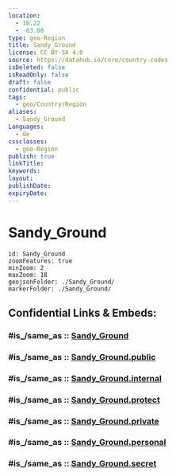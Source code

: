 ```yaml
---
location:
  - 18.22
  - -63.08
type: geo-Region
title: Sandy_Ground
license: CC BY-SA 4.0
source: https://datahub.io/core/country-codes
isDeleted: false
isReadOnly: false
draft: false
confidential: public
tags:
  - geo/Country/Region
aliases:
  - Sandy_Ground
Languages:
  - de
cssclasses:
  - geo-Region
publish: true
linkTitle:
keywords:
layout:
publishDate:
expiryDate:
---
```


# Sandy_Ground

```leaflet
id: Sandy_Ground
zoomFeatures: true 
minZoom: 2 
maxZoom: 18
geojsonFolder: ./Sandy_Ground/
markerFolder: ./Sandy_Ground/
```


## Confidential Links & Embeds: 

### #is_/same_as :: [Sandy_Ground](/_Standards/Earth/Continent/America~Caribbean/Anguilla/Counties~Anguilla/Sandy_Ground.md) 

### #is_/same_as :: [Sandy_Ground.public](/_public/Earth/Continent/America~Caribbean/Anguilla/Counties~Anguilla/Sandy_Ground.public.md) 

### #is_/same_as :: [Sandy_Ground.internal](/_internal/Earth/Continent/America~Caribbean/Anguilla/Counties~Anguilla/Sandy_Ground.internal.md) 

### #is_/same_as :: [Sandy_Ground.protect](/_protect/Earth/Continent/America~Caribbean/Anguilla/Counties~Anguilla/Sandy_Ground.protect.md) 

### #is_/same_as :: [Sandy_Ground.private](/_private/Earth/Continent/America~Caribbean/Anguilla/Counties~Anguilla/Sandy_Ground.private.md) 

### #is_/same_as :: [Sandy_Ground.personal](/_personal/Earth/Continent/America~Caribbean/Anguilla/Counties~Anguilla/Sandy_Ground.personal.md) 

### #is_/same_as :: [Sandy_Ground.secret](/_secret/Earth/Continent/America~Caribbean/Anguilla/Counties~Anguilla/Sandy_Ground.secret.md)

